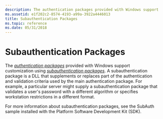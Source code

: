 ```yaml
---
description: The authentication packages provided with Windows support customization using subauthentication packages.
ms.assetid: e1f202c2-8574-4193-a99a-3922a4446013
title: Subauthentication Packages
ms.topic: reference
ms.date: 05/31/2018
---
```


# Subauthentication Packages

The [*authentication packages*](../secgloss/a-gly.md) provided with Windows support customization using [*subauthentication packages*](../secgloss/s-gly.md). A subauthentication package is a DLL that supplements or replaces part of the authentication and validation criteria used by the main authentication package. For example, a particular server might supply a subauthentication package that validates a user's password with a different algorithm or specifies workstation restrictions in a different format.

For more information about subauthentication packages, see the SubAuth sample installed with the Platform Software Development Kit (SDK).

 

 

